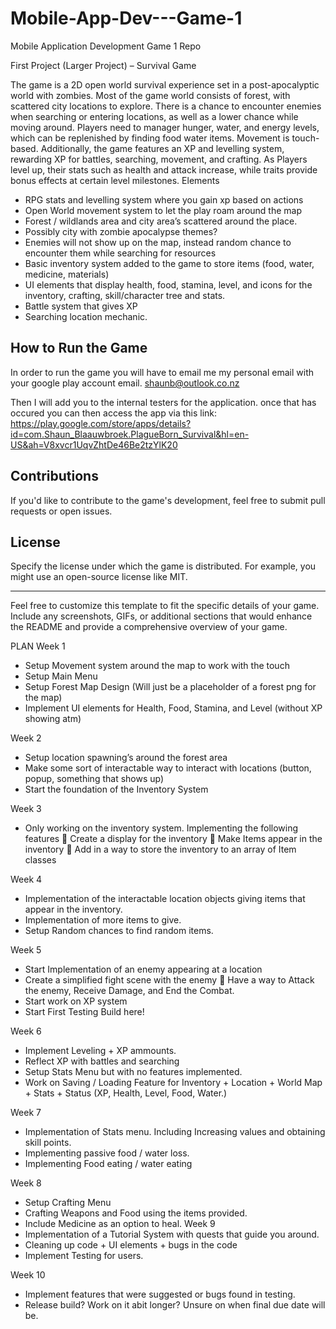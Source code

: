 # Mobile-App-Dev---Game-1
Mobile Application Development Game 1 Repo

First Project (Larger Project) – Survival Game

The game is a 2D open world survival experience set in a post-apocalyptic world with zombies. Most of the game world consists of forest, with scattered city locations to explore. There is a chance to encounter enemies when searching or entering locations, as well as a lower chance while moving around. Players need to manager hunger, water, and energy levels, which can be replenished by finding food water items. Movement is touch-based. Additionally, the game features an XP and levelling system, rewarding XP for battles, searching, movement, and crafting. As Players level up, their stats such as health and attack increase, while traits provide bonus effects at certain level milestones.
Elements
-	RPG stats and levelling system where you gain xp based on actions
-	Open World movement system to let the play roam around the map
-	Forest / wildlands area and city area’s scattered around the place.
-	Possibly city with zombie apocalypse themes?
-	Enemies will not show up on the map, instead random chance to encounter them while searching for resources
-	Basic inventory system added to the game to store items (food, water, medicine, materials)
-	UI elements that display health, food, stamina, level, and icons for the inventory, crafting, skill/character tree and stats.
-	Battle system that gives XP
-	Searching location mechanic.

## How to Run the Game

In order to run the game you will have to email me my personal email with your google play account email.
shaunb@outlook.co.nz

Then I will add you to the internal testers for the application.
once that has occured you can then access the app via this link:
https://play.google.com/store/apps/details?id=com.Shaun_Blaauwbroek.PlagueBorn_Survival&hl=en-US&ah=V8xvcr1UqvZhtDe46Be2tzYlK20

## Contributions

If you'd like to contribute to the game's development, feel free to submit pull requests or open issues.

## License

Specify the license under which the game is distributed. For example, you might use an open-source license like MIT.

---

Feel free to customize this template to fit the specific details of your game. Include any screenshots, GIFs, or additional sections that would enhance the README and provide a comprehensive overview of your game.


PLAN
Week 1 
-	Setup Movement system around the map to work with the touch
-	Setup Main Menu
-	Setup Forest Map Design (Will just be a placeholder of a forest png for the map)
-	Implement UI elements for Health, Food, Stamina, and Level (without XP showing atm)

Week 2
-	Setup location spawning’s around the forest area
-	Make some sort of interactable way to interact with locations (button, popup, something that shows up)
-	Start the foundation of the Inventory System

Week 3
-	Only working on the inventory system. Implementing the following features
	Create a display for the inventory
	Make Items appear in the inventory
	Add in a way to store the inventory to an array of Item classes

Week 4
-	Implementation of the interactable location  objects giving items that appear in the inventory.
-	Implementation of more items to give.
-	Setup Random chances to find random items.

Week 5
-	Start Implementation of an enemy appearing at a location
-	Create a simplified fight scene with the enemy 
	Have a way to Attack the enemy, Receive Damage, and End the Combat.
-	Start work on XP system
-	Start First Testing Build here!

Week 6
-	Implement Leveling + XP ammounts. 
-	Reflect XP with battles and searching
-	Setup Stats Menu but with no features implemented.
-	Work on Saving / Loading Feature for Inventory + Location + World Map + Stats + Status (XP, Health, Level, Food, Water.)

Week 7
-	Implementation of Stats menu. Including Increasing values and obtaining skill points.
-	Implementing passive food / water loss.
-	Implementing Food eating / water eating

Week 8
-	Setup Crafting Menu
-	Crafting Weapons and Food using the items provided.
-	Include Medicine as an option to heal.
Week 9 
-	Implementation of a Tutorial System with quests that guide you around.
-	Cleaning up code + UI elements + bugs in the code
-	Implement Testing for users.

Week 10
-	Implement features that were suggested or bugs found in testing.
-	Release build? Work on it abit longer? Unsure on when final due date will be.



